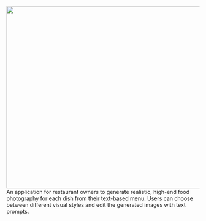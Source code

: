 <div align="center">
<img width="1200" height="475" alt="GHBanner" src="https://github.com/user-attachments/assets/0aa67016-6eaf-458a-adb2-6e31a0763ed6" />
</div>
An application for restaurant owners to generate realistic, high-end food photography for each dish from their text-based menu. Users can choose between different visual styles and edit the generated images with text prompts.
